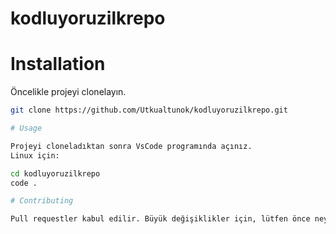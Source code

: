 # kodluyoruzilkrepo

# Installation

Öncelikle projeyi clonelayın.

```bash
git clone https://github.com/Utkualtunok/kodluyoruzilkrepo.git

# Usage 

Projeyi cloneladıktan sonra VsCode programında açınız.
Linux için:

cd kodluyoruzilkrepo
code .

# Contributing

Pull requestler kabul edilir. Büyük değişiklikler için, lütfen önce neyi değiştirmek istediğinizi tartışmak için bir konu açınız.

